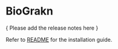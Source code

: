 # BioGrakn

{ Please add the release notes here }

Refer to [README](https://github.com/graknlabs/biograkn) for the installation guide.